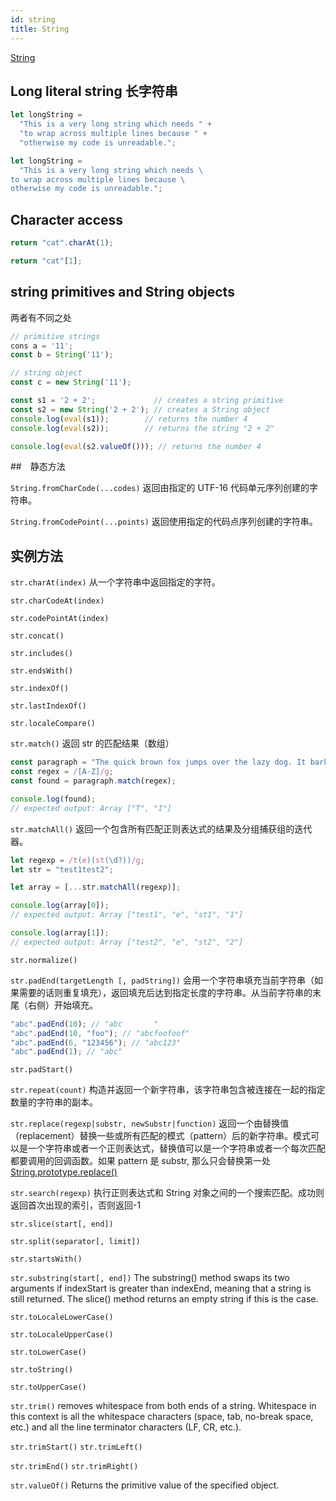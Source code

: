 ```yaml
---
id: string
title: String
---
```


[String](https://developer.mozilla.org/en-US/docs/Web/JavaScript/Reference/Global_Objects/String)

## Long literal string 长字符串

```javascript
let longString =
  "This is a very long string which needs " +
  "to wrap across multiple lines because " +
  "otherwise my code is unreadable.";

let longString =
  "This is a very long string which needs \
to wrap across multiple lines because \
otherwise my code is unreadable.";
```

## Character access

```javascript
return "cat".charAt(1);

return "cat"[1];
```

## string primitives and String objects

两者有不同之处

```javascript
// primitive strings
cons a = '11';
const b = String('11');

// string object
const c = new String('11');

const s1 = '2 + 2';             // creates a string primitive
const s2 = new String('2 + 2'); // creates a String object
console.log(eval(s1));        // returns the number 4
console.log(eval(s2));        // returns the string "2 + 2"

console.log(eval(s2.valueOf())); // returns the number 4
```

##　静态方法

`String.fromCharCode(...codes)` 返回由指定的 UTF-16 代码单元序列创建的字符串。

`String.fromCodePoint(...points)` 返回使用指定的代码点序列创建的字符串。

## 实例方法

`str.charAt(index)` 从一个字符串中返回指定的字符。

`str.charCodeAt(index)`

`str.codePointAt(index)`

`str.concat()`

`str.includes()`

`str.endsWith()`

`str.indexOf()`

`str.lastIndexOf()`

`str.localeCompare()`

`str.match()` 返回 str 的匹配结果（数组）

```javascript
const paragraph = "The quick brown fox jumps over the lazy dog. It barked.";
const regex = /[A-Z]/g;
const found = paragraph.match(regex);

console.log(found);
// expected output: Array ["T", "I"]
```

`str.matchAll()` 返回一个包含所有匹配正则表达式的结果及分组捕获组的迭代器。

```javascript
let regexp = /t(e)(st(\d?))/g;
let str = "test1test2";

let array = [...str.matchAll(regexp)];

console.log(array[0]);
// expected output: Array ["test1", "e", "st1", "1"]

console.log(array[1]);
// expected output: Array ["test2", "e", "st2", "2"]
```

`str.normalize()`

`str.padEnd(targetLength [, padString])` 会用一个字符串填充当前字符串（如果需要的话则重复填充），返回填充后达到指定长度的字符串。从当前字符串的末尾（右侧）开始填充。

```javascript
"abc".padEnd(10); // "abc       "
"abc".padEnd(10, "foo"); // "abcfoofoof"
"abc".padEnd(6, "123456"); // "abc123"
"abc".padEnd(1); // "abc"
```

`str.padStart()`

`str.repeat(count)` 构造并返回一个新字符串，该字符串包含被连接在一起的指定数量的字符串的副本。

`str.replace(regexp|substr, newSubstr|function)` 返回一个由替换值（replacement）替换一些或所有匹配的模式（pattern）后的新字符串。模式可以是一个字符串或者一个正则表达式，替换值可以是一个字符串或者一个每次匹配都要调用的回调函数。如果 pattern 是 substr, 那么只会替换第一处 [String.prototype.replace()](https://developer.mozilla.org/en-US/docs/Web/JavaScript/Reference/Global_Objects/String/replace)

`str.search(regexp)` 执行正则表达式和 String 对象之间的一个搜索匹配。成功则返回首次出现的索引，否则返回-1

`str.slice(start[, end])`

`str.split(separator[, limit])`

`str.startsWith()`

`str.substring(start[, end])` The substring() method swaps its two arguments if indexStart is greater than indexEnd, meaning that a string is still returned. The slice() method returns an empty string if this is the case.

`str.toLocaleLowerCase()`

`str.toLocaleUpperCase()`

`str.toLowerCase()`

`str.toString()`

`str.toUpperCase()`

`str.trim()` removes whitespace from both ends of a string. Whitespace in this context is all the whitespace characters (space, tab, no-break space, etc.) and all the line terminator characters (LF, CR, etc.).

`str.trimStart()` `str.trimLeft()`

`str.trimEnd()` `str.trimRight()`

`str.valueOf()` Returns the primitive value of the specified object.
